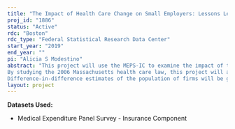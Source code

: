 ```yaml
---
title: "The Impact of Health Care Change on Small Employers: Lessons Learned from Massachusetts"
proj_id: "1886"
status: "Active"
rdc: "Boston"
rdc_type: "Federal Statistical Research Data Center"
start_year: "2019"
end_year: ""
pi: "Alicia S Modestino"
abstract: "This project will use the MEPS-IC to examine the impact of the 2006 Massachusetts health care law on employers, particularly small employers. The project will explore to what degree the new law increased employer sponsored coverage over what would have occurred in the absence of change, and the change in employer sponsored coverage due to a greater percentage of firms offering coverage, a greater share of employees signing up for coverage, or some combination of the two. The degree to which increases in premiums after change arise from provisions in the law versus the general trend in health care inflation observed across the nation will be performed, and if small employers experienced differences from larger employers. Analysis will uncover if small employers pass on the increase in premiums to their employees or the public sector, if firms increase employee contributions, if employees pay more in terms of cost-sharing (e.g. deductibles, copayments), and if a greater share of employees sign up for public health insurance coverage. 
By studying the 2006 Massachusetts health care law, this project will ascertain whether the MEPS-IC sampling frame is sufficient to evaluate whether the differential impacts of health care changes across states and firms of varying sizes are statistically significant. This question is important to MEPS-IC program planning because many of the recent changes in health insurance options are determined at the state level, information the MEPS-IC is designed to capture. This research will assess whether the MEPS-IC sampling frame is sufficiently robust for conducting analyses at a more granular state/firm size category than what is currently available in the summary tables. The researchers will accomplish this by analyzing changes in coverage and costs at the state level for firms of varying sizes, and benchmarking their results against a state-level survey of Massachusetts employers conducted in 2007 and 2008 by the Robert Wood Johnson Foundation/National Opinion Research Center (RWJF/NORC). 
Difference-in-difference estimates of the population of firms will be generated of the impact of the 2006 Massachusetts health care law, comparing trends before and after changes in coverage, employer premiums, employee contributions and cost-sharing for employers of various sizes for Massachusetts versus the United States and New England states."
layout: project
---
```


**Datasets Used:**

  - Medical Expenditure Panel Survey - Insurance Component 

